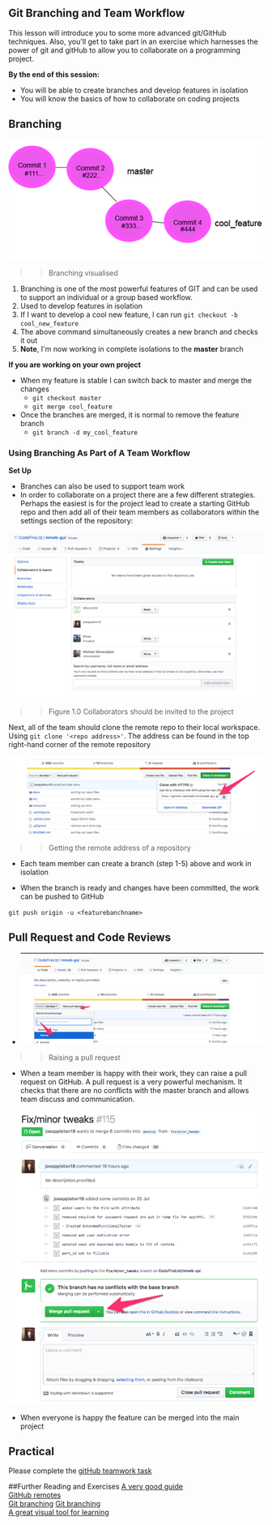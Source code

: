 ## Git Branching and Team Workflow 

This lesson will introduce you to some more advanced git/GitHub techniques. Also, you'll get to take part in an exercise which harnesses the power of git and gitHub to allow you to collaborate on a programming project.  


**By the end of this session:**

- You will be able to create branches and develop features in isolation
- You will know the basics of how to collaborate on coding projects


## Branching 


![](assets/branching.jpg)

>> Branching visualised 

1.  Branching is one of the most powerful features of GIT and can be used to support an individual or a group based workflow.  
1.  Used to develop features in isolation 
1. If I want to develop a cool new feature, I can run `git checkout -b cool_new_feature`
1. The above command simultaneously creates a new branch and checks it out
1. **Note**, I'm now working in complete isolations to the **master** branch

**If you are working on your own project**
 
- When my feature is stable I can switch back to master and merge the changes
	- `git checkout master`
	- `git merge cool_feature`
- Once the branches are merged, it is normal to remove the feature branch 
	- `git branch -d my_cool_feature`


### Using Branching As Part of A Team Workflow 

**Set Up**

- Branches can also be used to support team work 
- In order to collaborate on a project there are a few different strategies. Perhaps the easiest is for the project lead to create a starting GitHub repo and then add all of their team members as collaborators within the settings section of the repository:

![](assets/collaborators.png)
>> Figure 1.0 Collaborators should be invited to the project 

Next, all of the team should clone the remote repo to their local workspace. Using `git clone '<repo address>'`.  The address can be found in the top right-hand corner of the remote repository

![](assets/clone_a_repo.png)

>> Getting the remote address of a repository 

 
- Each team member can create a branch (step 1-5) above and work in isolation 

- When the branch is ready and changes have been committed, the work can be pushed to GitHub  

`git push origin -u <featurebanchname>`

## Pull Request and Code Reviews

- ![](assets/repo.png)
		
>> Raising a pull request

-  When a team member is happy with their work, they can raise a pull request on GitHub.  A pull request is a very powerful mechanism. It checks that there are no conflicts with the master branch and allows team discuss and communication.

![](assets/pull_request_discus.png)

- When everyone is happy the feature can be merged into the main project


## Practical 

Please complete the [gitHub teamwork task](task.md) 









##Further Reading and Exercises 
[A very good guide](http://rogerdudler.github.io/git-guide/)   
[GitHub remotes](https://help.github.com/categories/managing-remotes/)  
[Git branching](https://git-scm.com/book/en/v2/Git-Branching-Basic-Branching-and-Merging) 
[Git branching](https://www.atlassian.com/git/tutorials/using-branches/)    
[A great visual tool for learning](http://learngitbranching.js.org/)

